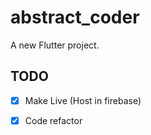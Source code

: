 # abstract_coder

A new Flutter project.

## TODO
 - [x] Make Live (Host in firebase)
 - [x] Code refactor


